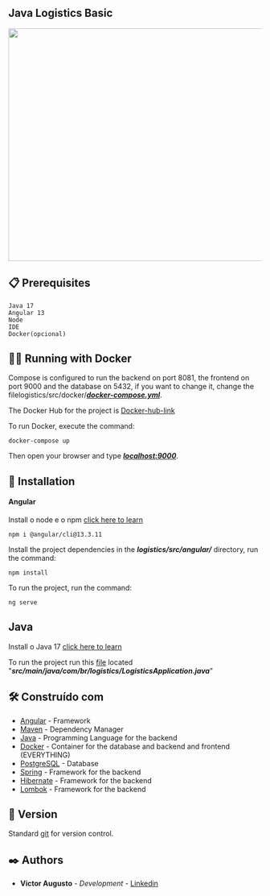 ## Java Logistics Basic

<p align="center">
  <img width="704.4" height="462" src="/src/video.gif">
</p>

## 📋 Prerequisites
```
Java 17
Angular 13
Node
IDE
Docker(opcional)
```

## 🐋🚢 Running with Docker
Compose is configured to run the backend on port 8081, the frontend on port 9000 and the database on 5432, if you want to change it, change the filelogistics/src/docker/***[docker-compose.yml](src/docker/docker-compose.yml)***.

The Docker Hub for the project is [Docker-hub-link](https://hub.docker.com/repository/docker/victormachado38/logistics/general)

To run Docker, execute the command:
```
docker-compose up
```
Then open your browser and type [***localhost:9000***](http://localhost:9000/).
## 🔧 Installation

#### Angular
Install o node e o npm [click here to learn](https://nodejs.org/pt-br/download/package-manager)
```
npm i @angular/cli@13.3.11
```
Install the project dependencies in the ***logistics/src/angular/*** directory, run the command:
```
npm install
```
To run the project, run the command:
```
ng serve
```
## Java
Install o Java 17 [click here to learn](https://www.oracle.com/br/java/technologies/javase-jdk17-downloads.html)

To run the project run this [file](src/main/java/com/br/logistics/LogisticsApplication.java) located "***src/main/java/com/br/logistics/LogisticsApplication.java***"


## 🛠️ Construído com

* [Angular](https://www.npmjs.com/package/@angular/cli/v/13.3.11) - Framework  
* [Maven](https://maven.apache.org/) - Dependency Manager
* [Java](https://www.java.com/pt-BR/) - Programming Language for the backend
* [Docker](https://www.docker.com/) - Container for the database and backend and frontend (EVERYTHING)
* [PostgreSQL](https://www.postgresql.org/) - Database
* [Spring](https://spring.io/) - Framework for the backend
* [Hibernate](https://hibernate.org/) - Framework for the backend
* [Lombok](https://projectlombok.org/) - Framework for the backend

## 📌 Version

Standard [git](https://git-scm.com/) for version control. 

## ✒️ Authors


* **Victor Augusto** - *Development* - [Linkedin](https://www.linkedin.com/in/victormachado38/)

